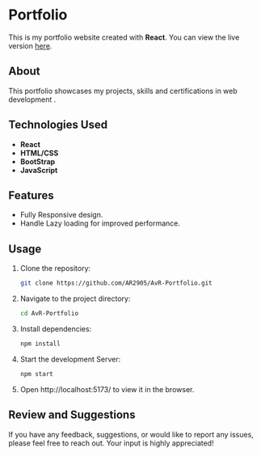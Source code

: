 # Portfolio

This is my portfolio website created with **React**. 
You can view the live version [here](https://avr-portfolio.vercel.app/).

## About

This portfolio showcases my projects, skills and certifications in web development .

## Technologies Used

- **React**
- **HTML/CSS**
- **BootStrap**
- **JavaScript**

## Features

- Fully Responsive design.
- Handle Lazy loading for improved performance.

## Usage

1. Clone the repository:

   ```bash
   git clone https://github.com/AR2905/AvR-Portfolio.git
   
2. Navigate to the project directory:

   ```bash
   cd AvR-Portfolio

3. Install dependencies:

   ```bash
   npm install
   
4. Start the development Server:

   ```bash
   npm start

5. Open http://localhost:5173/ to view it in the browser.

## Review and Suggestions
If you have any feedback, suggestions, or would like to report any issues, please feel free to reach out. Your input is highly appreciated!
